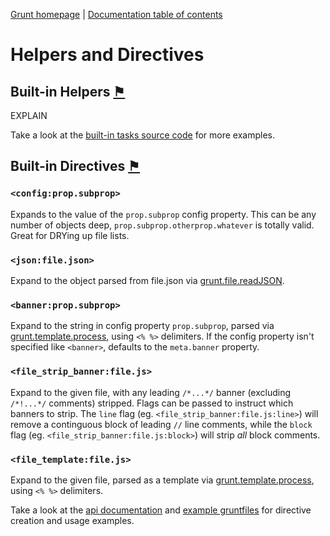 [Grunt homepage](https://github.com/cowboy/grunt) | [Documentation table of contents](toc.md)

# Helpers and Directives

## Built-in Helpers <a name="built-in-helpers" href="#built-in-helpers" title="Link to this section">⚑</a>
EXPLAIN

Take a look at the [built-in tasks source code](../tasks) for more examples.

## Built-in Directives <a name="built-in-directives" href="#built-in-directives" title="Link to this section">⚑</a>

### `<config:prop.subprop>`
Expands to the value of the `prop.subprop` config property. This can be any number of objects deep, `prop.subprop.otherprop.whatever` is totally valid. Great for DRYing up file lists.

### `<json:file.json>`
Expand to the object parsed from file.json via [grunt.file.readJSON](api_file.md#grunt-file-readjson).

### `<banner:prop.subprop>`
Expand to the string in config property `prop.subprop`, parsed via [grunt.template.process](api_template.md#grunt-template-process), using `<% %>` delimiters. If the config property isn't specified like `<banner>`, defaults to the `meta.banner` property.

### `<file_strip_banner:file.js>`
Expand to the given file, with any leading `/*...*/` banner (excluding `/*!...*/` comments) stripped. Flags can be passed to instruct which banners to strip. The `line` flag (eg. `<file_strip_banner:file.js:line>`) will remove a continguous block of leading `//` line comments, while the `block` flag (eg. `<file_strip_banner:file.js:block>`) will strip _all_ block comments.

### `<file_template:file.js>`
Expand to the given file, parsed as a template via [grunt.template.process](api_template.md#grunt-template-process), using `<% %>` delimiters.

Take a look at the [api documentation](api.md) and [example gruntfiles](example_gruntfiles.md) for directive creation and usage examples.
